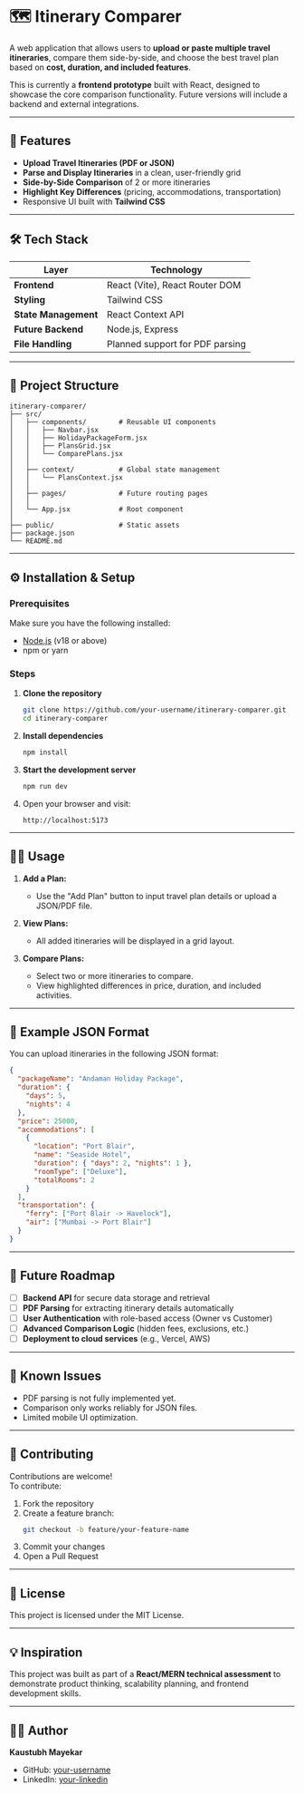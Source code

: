 
# 🗺️ Itinerary Comparer

A web application that allows users to **upload or paste multiple travel itineraries**, compare them side-by-side, and choose the best travel plan based on **cost, duration, and included features**.  

This is currently a **frontend prototype** built with React, designed to showcase the core comparison functionality. Future versions will include a backend and external integrations.

---

## 🚀 Features

- **Upload Travel Itineraries (PDF or JSON)**
- **Parse and Display Itineraries** in a clean, user-friendly grid
- **Side-by-Side Comparison** of 2 or more itineraries
- **Highlight Key Differences** (pricing, accommodations, transportation)
- Responsive UI built with **Tailwind CSS**

---

## 🛠️ Tech Stack

| **Layer**        | **Technology** |
|-------------------|----------------|
| **Frontend**      | React (Vite), React Router DOM |
| **Styling**       | Tailwind CSS |
| **State Management** | React Context API |
| **Future Backend** | Node.js, Express |
| **File Handling** | Planned support for PDF parsing |

---

## 📂 Project Structure

```
itinerary-comparer/
├── src/
│   ├── components/        # Reusable UI components
│   │   ├── Navbar.jsx
│   │   ├── HolidayPackageForm.jsx
│   │   ├── PlansGrid.jsx
│   │   └── ComparePlans.jsx
│   │
│   ├── context/           # Global state management
│   │   └── PlansContext.jsx
│   │
│   ├── pages/             # Future routing pages
│   │
│   └── App.jsx            # Root component
│
├── public/                # Static assets
├── package.json
└── README.md
```

---

## ⚙️ Installation & Setup

### **Prerequisites**
Make sure you have the following installed:
- [Node.js](https://nodejs.org/) (v18 or above)
- npm or yarn

### **Steps**
1. **Clone the repository**
   ```bash
   git clone https://github.com/your-username/itinerary-comparer.git
   cd itinerary-comparer
   ```

2. **Install dependencies**
   ```bash
   npm install
   ```

3. **Start the development server**
   ```bash
   npm run dev
   ```

4. Open your browser and visit:
   ```
   http://localhost:5173
   ```

---

## 🧑‍💻 Usage

1. **Add a Plan:**  
   - Use the "Add Plan" button to input travel plan details or upload a JSON/PDF file.

2. **View Plans:**  
   - All added itineraries will be displayed in a grid layout.

3. **Compare Plans:**  
   - Select two or more itineraries to compare.
   - View highlighted differences in price, duration, and included activities.

---

## 🧾 Example JSON Format
You can upload itineraries in the following JSON format:

```json
{
  "packageName": "Andaman Holiday Package",
  "duration": {
    "days": 5,
    "nights": 4
  },
  "price": 25000,
  "accommodations": [
    {
      "location": "Port Blair",
      "name": "Seaside Hotel",
      "duration": { "days": 2, "nights": 1 },
      "roomType": ["Deluxe"],
      "totalRooms": 2
    }
  ],
  "transportation": {
    "ferry": ["Port Blair -> Havelock"],
    "air": ["Mumbai -> Port Blair"]
  }
}
```

---

## 🧱 Future Roadmap

- [ ] **Backend API** for secure data storage and retrieval  
- [ ] **PDF Parsing** for extracting itinerary details automatically  
- [ ] **User Authentication** with role-based access (Owner vs Customer)  
- [ ] **Advanced Comparison Logic** (hidden fees, exclusions, etc.)  
- [ ] **Deployment to cloud services** (e.g., Vercel, AWS)

---

## 🐞 Known Issues

- PDF parsing is not fully implemented yet.
- Comparison only works reliably for JSON files.
- Limited mobile UI optimization.

---

## 🤝 Contributing

Contributions are welcome!  
To contribute:
1. Fork the repository
2. Create a feature branch:
   ```bash
   git checkout -b feature/your-feature-name
   ```
3. Commit your changes
4. Open a Pull Request

---

## 📝 License
This project is licensed under the MIT License.

---

## 💡 Inspiration
This project was built as part of a **React/MERN technical assessment** to demonstrate product thinking, scalability planning, and frontend development skills.

---

## 👨‍💻 Author
**Kaustubh Mayekar**  
- GitHub: [your-username](https://github.com/your-username)
- LinkedIn: [your-linkedin](https://linkedin.com/in/your-profile)
